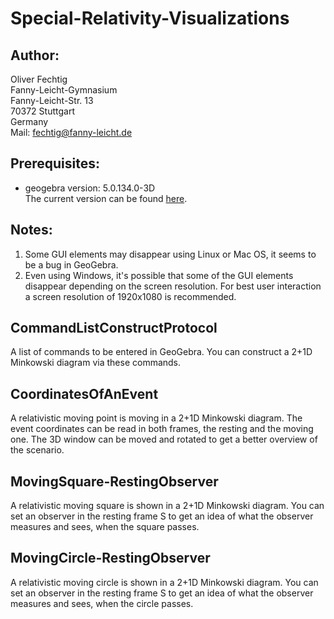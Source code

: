 Special-Relativity-Visualizations
=================================

Author:
-------
Oliver Fechtig  
Fanny-Leicht-Gymnasium  
Fanny-Leicht-Str. 13  
70372 Stuttgart  
Germany  
Mail: fechtig@fanny-leicht.de


Prerequisites:
--------------
* geogebra version:  5.0.134.0-3D  
    The current version can be found [here](https://www.geogebra.org/).
    
Notes:
-----
1) Some GUI elements may disappear using Linux or Mac OS, it seems to be a bug in GeoGebra. 
2) Even using Windows, it's possible that some of the GUI elements disappear depending on the screen resolution. For best user interaction a screen resolution of 1920x1080 is recommended.    

CommandListConstructProtocol
----------------------------
A list of commands to be entered in GeoGebra. You can construct a 2+1D Minkowski diagram via these commands. 
    
CoordinatesOfAnEvent
----------------------------
A relativistic moving point is moving in a 2+1D Minkowski diagram. The event coordinates can be read in both frames, the resting and the moving one. The 3D window can be moved and rotated to get a better overview of the scenario.  

MovingSquare-RestingObserver
----------------------------
A relativistic moving square is shown in a 2+1D Minkowski diagram. You can set an observer in the resting frame S to get an idea of what the observer measures and sees, when the square passes.  

MovingCircle-RestingObserver
----------------------------
A relativistic moving circle is shown in a 2+1D Minkowski diagram. You can set an observer in the resting frame S to get an idea of what the observer measures and sees, when the circle passes.




